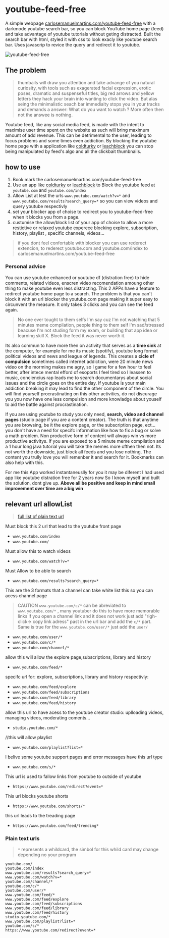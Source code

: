 # youtube-feed-free

A simple webpage [carlosemanuelmartins.com/youtube-feed-free](carlosemanuelmartins.com/youtube-feed-free) with a darkmode youtube search bar, so you can block YouTube home page (feed) and take advantage of youtube tutorials without geting distracted. Built the search bar with html, styled it with css to look exacly like youtube search bar. Uses javascrip to revice the query and redirect it to youtube. 

![youtube-feed-free](https://user-images.githubusercontent.com/50026515/151962804-90f26ef7-6967-417b-a205-74ee71f18e85.png)

## The problem

> thumbails will draw you attention and take advange of you natural curiosity, with tools such as exagerated facial expression, erotic poses, dramatic and suspenseful titles, big red arrows and yellow letters they hack your brain into wanting to click the video. But alas seing the minimalistic seach bar immedialty stops you in your tracks and demands a answer: What do you want to watch ? More often then not the answee is nothing.

Youtube feed, like any social media feed, is made with the intent to maximise user time spent on the website as such will bring maximum amount of add revenue. This can be detrimental to the user, leading to focus problems and some times even addiction. By blocking the youtube home page with a application like [coldturky](https://getcoldturkey.com/) or [leachblock](https://chrome.google.com/webstore/detail/leechblock-ng/blaaajhemilngeeffpbfkdjjoefldkok) you can stop being manipulated by feed's algo and all the clickbait thumbnails.

## how to use

1. Book mark the carlosemanuelmartins.com/youtube-feed-free
2. Use an app like [coldturky](https://getcoldturkey.com/) or [leachblock](https://chrome.google.com/webstore/detail/leechblock-ng/blaaajhemilngeeffpbfkdjjoefldkok) to Block the youtube feed at `youtube.com` and `youtube.com/index`
3. Allow List at lest the urls `www.youtube.com/watch?v=*` and `www.youtube.com/results?search_query=*` so you can view videos and query youtube respectivly
4. set your blocker app of choise to redirect you to  youtube-feed-free when it blocks you from a page.
5. custumise the allow/block list of your app of choise to allow a more restictive or relaxed youtube experece blocking explore, subscription, history, playlist , specific channels, videos...

> if you dont feel confortable with blocker you can use rederect extencion, to rederect youtube.com and youtube.com/index to carlosemanuelmartins.com/youtube-feed-free

### Personal advice

You can use youtube enhanced or youtube df (distration free) to hide comments, related videos, enscren video recomendation amoung other thing to make youtube even less distracting. This 2 APPs have a feature to redirect youtube home page to a search. The problem is that you can't block it with an url blocker the youtube.com page making it super easy to circunvent the measure. It only takes 3 clicks and you can see the feed again.

> No one ever tought to them selfs I'm say cuz I'm not watching that 5 minutes meme compilation, people thing to them self I'm sad/stressed beacuse I'm not studing form my exam, or building that app idea or learning skill X. Block the feed it was never worth it.

Its also commun to have more then on activity that serves as a **time sink** at the computer, for example for me its music (spotify), youtube long format political videos and news and league of legends. This creates a **cicle of compulsion** sometimes called internet addiction, were 20 minute news video on the morming makes me agry, so I game for a few hour to feel better, after intece mental efford of esoports I feel tired so I leassen to music, conciencius rap leads me to search documentarys about social issues and the circle goes on the entire day. If youtube is your main addiction breaking it may lead to find the other component of the circle. You will find yourself procrastinating on this other activities, do not discurage you you now have one less compulsion and more knowladge about youself to aid the battle against procrastination.

If you are using youtube to study you only need, **search, video and channel pages** (studio page if you are a content creator). The truth is that anytime you are browsing, be it the explore page, or the subscription page, ect... you don't have a need for specifc information like how to fix a bug or solve a math problem. Non productive form of content will always win vs more productive activitys. If you are exposed to a 5 minute meme compilation and a 1 hour long java tutorial you will take the memes more ofthen then not. Its not worth the downside, just block all feeds and you lose nothing. The content you trully love you will remenber it and search for it. Bookmarks can also help with this. 

For me this App worked instantaneuslly for you it may be diferent I had used app like youtube distration free for 2 years now So I know myself and built the solution, dont give up. **Above all be positive and keep in mind small improvement over time are a big win**
 
## relevant url allowList

> [full list of plain text url](#plain-text-urls)

Must block this 2 url that lead to the youtube front page

* `www.youtube.com/index`
* `www.youtube.com/`

Must allow this to  watch videos
* `www.youtube.com/watch?v=*`

Must Allow to be able to search
* `www.youtube.com/results?search_query=*`

This are the 3 formats that a channel can take white list this so you can acess channel page

> CAUTION `www.youtube.com/c/*` can be abreviated to `www.youtube.com/*` , many youtuber do this to have more memorable links if you open a channel link and it does not work just add "righ-click-> copy link adress" past in the url bar and add the `c/*` part. Same is true for the `www.youtube.com/user/*` just add the `user/`

* `www.youtube.com/user/*`
* `www.youtube.com/c/*`
* `www.youtube.com/channel/*`

allow this will allow the explore page,subscriptions, library and history
* `www.youtube.com/feed/*`

specifc url for: explore, subscriptions, library and history respectivly:
* `www.youtube.com/feed/explore`
* `www.youtube.com/feed/subscriptions`
* `www.youtube.com/feed/library`
* `www.youtube.com/feed/history`

allow this url to have acess to the youtube creator studio: uplloading videos, managing videos, moderating coments...
* `studio.youtube.com/*`

//this will allow playlist
* `www.youtube.com/playlist?list=*`

I belive some youtube support pages and error messages have this url type
* `www.youtube.com/s/*`

This url is used to fallow links from youtube to outside of youtube
* `https://www.youtube.com/redirect?event=*`

This url blocks youtube shorts
* `https://www.youtube.com/shorts/*`

this url leads to the treading page
* `https://www.youtube.com/feed/trending*`

### Plain text urls

> `*` represents a whildcard, the simbol for this whild card may change depending no your program

```
youtube.com/
youtube.com/index
www.youtube.com/results?search_query=*
www.youtube.com/watch?v=*
youtube.com/channel/*
youtube.com/c/*
youtube.com/user/*
www.youtube.com/feed/*
www.youtube.com/feed/explore
www.youtube.com/feed/subscriptions
www.youtube.com/feed/library
www.youtube.com/feed/history
studio.youtube.com/*
www.youtube.com/playlist?list=*
youtube.com/s/*
https://www.youtube.com/redirect?event=*
```
